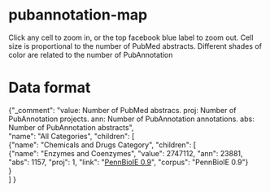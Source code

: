 # pubannotation-map
Click any cell to zoom in, or the top facebook blue label to zoom out.
Cell size is proportional to the number of PubMed abstracts.
Different shades of color are related to the number of PubAnnotation 

# Data format 
{"_comment": "value: Number of PubMed abstracs. proj: Number of PubAnnotation projects. ann: Number of PubAnnotation annotations. abs: Number of PubAnnotation abstracts",</i><br>
  "name": "All Categories", "children": [<br>
  {"name": "Chemicals and Drugs Category", "children": [<br>
    {"name": "Enzymes and Coenzymes", "value": 2747112, "ann": 23881, "abs": 1157, "proj": 1, "link": "<a href=http://pubannotation.org/projects/PennBioIE>PennBioIE 0.9</a>", "corpus": "PennBioIE 0.9"}<br>
    }<br>
  ]
}
        
